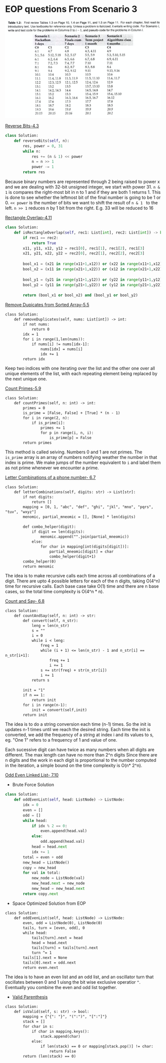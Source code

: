 # EOP questions From Scenario 3

![Image of EOP timeline](EOP.png)

[Reverse Bits-4.3](https://leetcode.com/problems/reverse-bits/submissions/)
  ```python
  class Solution:
      def reverseBits(self, n):
          res, power = 0, 31
          while n:
              res += (n & 1) << power
              n = n >> 1
              power -= 1
          return res
  ```

Because binary numbers are represented through 2 being raised to power x and we are dealing with 32-bit unsigned integer, we start with power 31.
```n & 1``` is compares the right-most bit in n to 1 and if they are both 1 returns 1. This is done to see whether the leftmost bit of the final number is going to be 1 or 0.
``` << power ``` is the number of bits we want to shift the result of ```n & 1 ``` to the left.
```n >> 1``` reduces n by 1 bit from the right. E.g. 33 will be reduced to 16


[Rectangle Overlap-4.11](https://leetcode.com/problems/rectangle-overlap/submissions/)
  ```python
  class Solution:
      def isRectangleOverlap(self, rec1: List[int], rec2: List[int]) -> bool:
          if rec1 == rec2:
              return True
          x11, y11, x12, y12 = rec1[0], rec1[1], rec1[2], rec1[3]      
          x21, y21, x22, y22 = rec2[0], rec2[1], rec2[2], rec2[3]   

          bool_x1 = (x21 in range(x11+1,x12)) or (x22 in range(x11+1,x12)) 
          bool_x2 = (x11 in range(x21+1,x22)) or (x12 in range(x21+1,x22))

          bool_y1 = (y21 in range(y11+1,y12)) or (y22 in range(y11+1,y12)) 
          bool_y2 = (y11 in range(y21+1,y22)) or (y12 in range(y21+1,y22))

          return (bool_x1 or bool_x2) and (bool_y1 or bool_y2)
  ```
  
[Remove Dupicates from Sorted Array-5.5](https://leetcode.com/problems/remove-duplicates-from-sorted-array/)
```
class Solution:
    def removeDuplicates(self, nums: List[int]) -> int:
        if not nums:
            return 0
        idx = 1
        for i in range(1,len(nums)):
            if nums[i] != nums[idx-1]:
                nums[idx] = nums[i]
                idx += 1
        return idx
```

Keep two indices with one iterating over the list and the other one over all unique elements of the list, with each repeating element being replaced by the next unique one.


[Count Primes-5.9](https://leetcode.com/problems/count-primes/)
```
class Solution:
    def countPrimes(self, n: int) -> int:
        primes = 0
        is_prime = [False, False] + [True] * (n - 1)
        for i in range(2, n):
            if is_prime[i]:
                primes += 1
                for p in range(i, n, i):
                    is_prime[p] = False
        return primes
```
  This method is called seiving. Numbers 0 and 1 are not primes. The ```is_prime``` array is an array of numbers notifying weather the number in that index is prime. We make jumps of the number equivalent to ```i``` and label them as not prime whenever we encounter a prime.


[Letter Combinations of a phone number- 6.7](https://leetcode.com/problems/letter-combinations-of-a-phone-number/)
```
class Solution:
    def letterCombinations(self, digits: str) -> List[str]:
        if not digits:
            return []
        mapping = [0, 1, "abc", "def", "ghi", "jkl", "mno", "pqrs", "tuv", "wxyz"]
        menomic, partial_mneomic = [], [None] * len(digits)
        
        def combo_helper(digit):
            if digit == len(digits):
                menomic.append("".join(partial_mneomic))
            else:
                for char in mapping[int(digits[digit])]:
                    partial_mneomic[digit] = char
                    combo_helper(digit+1)
        combo_helper(0)
        return menomic
```

The idea is to make recursive calls each time across all combinations of a digit. There are upto 4 possible letters for each of the n digits, taking O(4^n) time for recursive calls. Each base case take O(1) time and there are n base cases, so the total time complexity is O(4^n * n).

[Count and Say- 6.8](https://leetcode.com/problems/count-and-say/)

```
class Solution:
    def countAndSay(self, n: int) -> str:
        def convert(self, n_str):
            leng = len(n_str)
            s = ""
            i = 0            
            while i < leng:
                freq = 1
                while (i + 1) <= len(n_str) - 1 and n_str[i] == n_str[i+1]:
                    freq += 1
                    i += 1
                s += str(freq) + str(n_str[i])    
                i += 1
            return s

        init = "1"
        if n == 1:
            return init
        for i in range(n-1):
            init = convert(self,init)
        return init
```

The idea is to do a string conversion each time (n-1) times. So the init is updates n-1 times until we reach the desired string. Each time the init is converted, we add the frequency of a string at index i and its values to s, eg. "One 1" refers to a frequency of 1 and value of one.

Each sucessive digit can have twice as many numbers when all digits are different. The max length can have no more than 2^n digits Since there are n digits and the work in each digit is proportional to the number computed in the iteration, a simple bound on the time complexity is O(n* 2^n).


[Odd Even Linked List- 7.10](https://leetcode.com/problems/odd-even-linked-list/submissions/)

- Brute Force Solution
```python
class Solution:
    def oddEvenList(self, head: ListNode) -> ListNode:
        idx = 0
        even = []
        odd = []
        while head:
            if idx % 2 == 0:
                even.append(head.val)
            else:
                odd.append(head.val)
            head = head.next
            idx += 1
        total = even + odd
        new_head = ListNode()
        copy = new_head
        for val in total:
            new_node = ListNode(val)
            new_head.next = new_node
            new_head = new_head.next
        return copy.next
```
- Space Optimized Solution from EOP
```
class Solution:
    def oddEvenList(self, head: ListNode) -> ListNode:
        even, odd = ListNode(0), ListNode(0)
        tails, turn = [even, odd], 0
        while head:
            tails[turn].next = head
            head = head.next
            tails[turn] = tails[turn].next
            turn ^= 1
        tails[1].next = None
        tails[0].next = odd.next
        return even.next
```

The idea is to have an even list and an odd list, and an oscillator turn that oscillates between 0 and 1 uisng the bit wise exclusive operatior ```^```. Eventually you combine the even and odd list together. 


- [Valid Parenthesis](https://leetcode.com/problems/valid-parentheses/)
```
class Solution:
    def isValid(self, s: str) -> bool:
        mapping = {"{": "}", "(":")", "[":"]"}
        stack = []
        for char in s:
            if char in mapping.keys():
                stack.append(char)
            else:
                if len(stack) == 0 or mapping[stack.pop()] != char:
                    return False
        return (len(stack) == 0)
```


